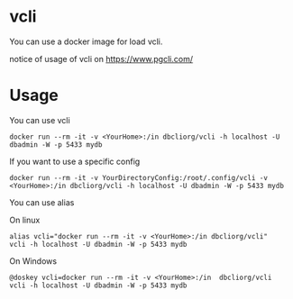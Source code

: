 # vcli

You can use a docker image for load vcli.

notice of usage of vcli on https://www.pgcli.com/

# Usage

You can use vcli 

```
docker run --rm -it -v <YourHome>:/in dbcliorg/vcli -h localhost -U dbadmin -W -p 5433 mydb
```

If you want to use a specific config

```
docker run --rm -it -v YourDirectoryConfig:/root/.config/vcli -v <YourHome>:/in dbcliorg/vcli -h localhost -U dbadmin -W -p 5433 mydb
```

You can use alias

On linux

```
alias vcli="docker run --rm -it -v <YourHome>:/in dbcliorg/vcli"
vcli -h localhost -U dbadmin -W -p 5433 mydb
```

On Windows

```
@doskey vcli=docker run --rm -it -v <YourHome>:/in  dbcliorg/vcli
vcli -h localhost -U dbadmin -W -p 5433 mydb
```